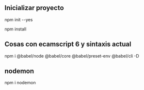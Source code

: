 ## Inicializar proyecto

npm init --yes

npm install

## Cosas con ecamscript 6 y sintaxis actual

  npm i @babel/node @babel/core @babel/preset-env @babel/cli -D

## nodemon

npm i nodemon
